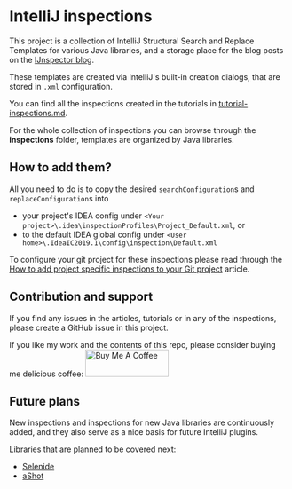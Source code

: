 # IntelliJ inspections

This project is a collection of IntelliJ Structural Search and Replace Templates for various Java libraries,
and a storage place for the blog posts on the [IJnspector blog](https://ijnspector.wordpress.com).

These templates are created via IntelliJ's built-in creation dialogs, that are stored in `.xml` configuration.

You can find all the inspections created in the tutorials in [tutorial-inspections.md](tutorial/summary/tutorial-inspections.md).

For the whole collection of inspections you can browse through the **inspections** folder, templates are organized by Java libraries.

## How to add them?

All you need to do is to copy the desired `searchConfiguration`s and `replaceConfiguration`s into
* your project's IDEA config under `<Your project>\.idea\inspectionProfiles\Project_Default.xml`, or
* to the default IDEA global config under `<User home>\.IdeaIC2019.1\config\inspection\Default.xml`

To configure your git project for these inspections please read through the [How to add project specific inspections to your Git project](https://ijnspector.wordpress.com/2018/11/21/how-to-add-project-specific-inspections-to-your-git-project/) article.

## Contribution and support

If you find any issues in the articles, tutorials or in any of the inspections, please create a GitHub issue in this project.

If you like my work and the contents of this repo, please consider buying me delicious coffee:
<a href="https://www.buymeacoffee.com/picimako" target="_blank"><img src="https://cdn.buymeacoffee.com/buttons/default-white.png" alt="Buy Me A Coffee" style="height: 49px !important;width: 150px !important;" ></a>

## Future plans

New inspections and inspections for new Java libraries are continuously added, and they also serve as a nice basis for future IntelliJ plugins.

Libraries that are planned to be covered next:
- [Selenide](https://selenide.org)
- [aShot](https://github.com/pazone/ashot)
